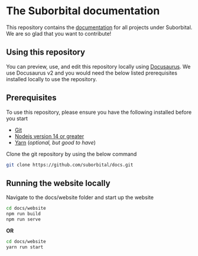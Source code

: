 # The Suborbital documentation

This repository contains the [documentation](https://suborbital.github.io/docs) for all projects under Suborbital.
We are so glad that you want to contribute!

## Using this repository

You can preview, use, and edit this repository locally using [Docusaurus](https://docusaurus.io/).
We use Docusaurus v2 and you would need the below listed prerequisites
installed locally to use the repository.

## Prerequisites

To use this repository, please ensure you have the following installed
before you start

- [Git](https://git-scm.com/downloads)
- [Nodejs version 14 or greater](https://nodejs.org/en/download/)
- [Yarn](https://yarnpkg.com/en/) (*optional, but good to have*)

Clone the git repository by using the below command

```bash
git clone https://github.com/suborbital/docs.git
```

## Running the website locally

Navigate to the docs/website folder and start up the website

```bash
cd docs/website
npm run build
npm run serve
```

**OR**

```bash
cd docs/website
yarn run start
```


